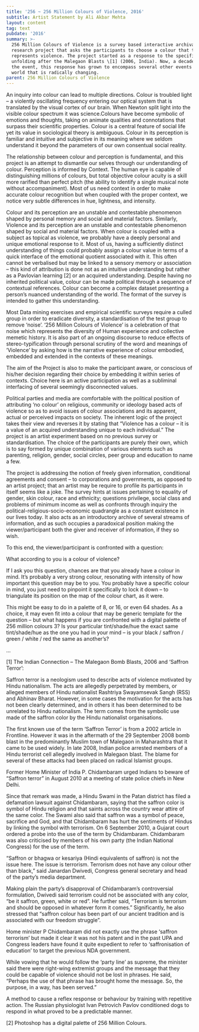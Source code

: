 ```yaml
---
title: '256 ~ 256 Million Colours of Violence, 2016'
subtitle: Artist Statement by Ali Akbar Mehta
layout: content
tag: text
pubdate: '2016'
summary: >-
  256 Million Colours of Violence is a survey based interactive archival
  research project that asks the participants to choose a colour that to them
  represents violence. The project started as a response to the specific events
  unfolding after the Malegaon Blasts \[1] (2006, India). Now, a decade after
  the event, this response has grown to encompass several other events in a
  world that is radically changing.
parent: 256 Million Colours of Violence
---
```

An inquiry into colour can lead to multiple directions. Colour is troubled light – a violently oscillating frequency entering our optical system that is translated by the visual cortex of our brain. When Newton split light into the visible colour spectrum it was science.Colours have become symbolic of emotions and thoughts, taking on animate qualities and connotations that surpass their scientific properties. Colour is a central feature of social life yet its value in sociological theory is ambiguous. Colour in its perception is familiar and intuitive and subjective in its meaning where we seldom understand it beyond the parameters of our own consentual social reality.

The relationship between colour and perception is fundamental, and this project is an attempt to dismantle our selves through our understanding of colour. Perception is informed by Context. The human eye is capable of distinguishing millions of colours, but total objective colour acuity is a skill more rarified than perfect pitch (the ability to identify a single musical note without accompaniment). Most of us need context in order to make accurate colour recognition but when coupled with the proper context, we notice very subtle differences in hue, lightness, and intensity.

Colour and its perception are an unstable and contestable phenomenon shaped by personal memory and social and material factors. Similarly, Violence and its perception are an unstable and contestable phenomenon shaped by social and material factors. When colour is coupled with a subject as topical as violence, we probably have a deeply personal and unique emotional response to it. Most of us, having a sufficiently distinct understanding of things could probably assign a colour value in terms of a quick interface of the emotional quotient associated with it. This often cannot be verbalised but may be linked to a sensory memory or association – this kind of attribution is done not as an intuitive understanding but rather as a Pavlovian learning \[2] or an acquired understanding. Despite having no inherited political value, colour can be made political through a sequence of contextual references. Colour can become a complex dataset presenting a person’s nuanced understanding of the world. The format of the survey is intended to gather this understanding.

Most Data mining exercises and empirical scientific surveys require a culled group in order to eradicate diversity, a standardisation of the test group to remove ‘noise’. ‘256 Million Colours of Violence’ is a celebration of that noise which represents the diversity of Human experience and collective memetic history. It is also part of an ongoing discourse to reduce effects of stereo-typification through personal scrutiny of the word and meanings of ‘Violence’ by asking how is the narrative experience of colour embodied, embedded and extended in the contexts of these meanings.

The aim of the Project is also to make the participant aware, or conscious of his/her decision regarding their choice by embedding it within series of contexts. Choice here is an active participation as well as a subliminal interfacing of several seemingly disconnected values.

Political parties and media are comfortable with the political position of attributing ‘no colour’ on religious, community or ideology based acts of violence so as to avoid issues of colour associations and its apparent, actual or perceived impacts on society. The inherent logic of the project takes their view and reverses it by stating that “Violence has a colour – it is a value of an acquired understanding unique to each individual.” The project is an artist experiment based on no previous survey or standardisation. The choice of the participants are purely their own, which is to say formed by unique combination of various elements such as parenting, religion, gender, social circles, peer group and education to name a few.

The project is addressing the notion of freely given information, conditional agreements and consent – to corporations and governments, as opposed to an artist project; that an artist may be require to profile its participants in itself seems like a joke. The survey hints at issues pertaining to equality of gender, skin colour, race and ethnicity; questions privilege, social class and problems of minimum income as well as confronts through inquiry the political-religious-socio-economic quadrangle as a constant existence in our lives today. It also acts as an introductory archive of several streams of information, and as such occupies a paradoxical position making the viewer/participant both the giver and receiver of information, if they so wish.

To this end, the viewer/participant is confronted with a question:

What according to you is a colour of violence?

If I ask you this question, chances are that you already have a colour in mind. It’s probably a very strong colour, resonating with intensity of how important this question may be to you. You probably have a specific colour in mind, you just need to pinpoint it specifically to lock it down – to triangulate its position on the map of the colour chart, as it were.

This might be easy to do in a palette of 8, or 16, or even 64 shades. As a choice, it may even fit into a colour that may be generic template for the question – but what happens if you are confronted with a digital palette of 256 million colours 3? Is your particular tint/shade/hue the exact same tint/shade/hue as the one you had in your mind – is your black / saffron / green / white / red the same as another’s?

...



\[1] The Indian Connection – The Malegaon Bomb Blasts, 2006 and ‘Saffron Terror’:

Saffron terror is a neologism used to describe acts of violence motivated by Hindu nationalism. The acts are allegedly perpetrated by members, or alleged members of Hindu nationalist Rashtriya Swayamsevak Sangh (RSS) and Abhinav Bharat. However, in some cases the motivation for the acts has not been clearly determined, and in others it has been determined to be unrelated to Hindu nationalism. The term comes from the symbolic use made of the saffron color by the Hindu nationalist organisations.

The first known use of the term ‘Saffron Terror’ is from a 2002 article in Frontline. However it was in the aftermath of the 29 September 2008 bomb blast in the predominantly Muslim town of Malegaon in Maharashtra that it came to be used widely. In late 2008, Indian police arrested members of a Hindu terrorist cell allegedly involved in Malegaon blast. The blame for several of these attacks had been placed on radical Islamist groups.

Former Home Minister of India P. Chidambaram urged Indians to beware of “Saffron terror” in August 2010 at a meeting of state police chiefs in New Delhi.

Since that remark was made, a Hindu Swami in the Patan district has filed a defamation lawsuit against Chidambaram, saying that the saffron color is symbol of Hindu religion and that saints across the country wear attire of the same color. The Swami also said that saffron was a symbol of peace, sacrifice and God, and that Chidambaram has hurt the sentiments of Hindus by linking the symbol with terrorism. On 6 September 2010, a Gujarat court ordered a probe into the use of the term by Chidambaram. Chidambaram was also criticised by members of his own party (the Indian National Congress) for the use of the term.

“Saffron or bhagwa or kesariya (Hindi equivalents of saffron) is not the issue here. The issue is terrorism. Terrorism does not have any colour other than black,” said Janardan Dwivedi, Congress general secretary and head of the party’s media department.

Making plain the party’s disapproval of Chidambaram’s controversial formulation, Dwivedi said terrorism could not be associated with any color, “be it saffron, green, white or red”. He further said, “Terrorism is terrorism and should be opposed in whatever form it comes.” Significantly, he also stressed that “saffron colour has been part of our ancient tradition and is associated with our freedom struggle”.

Home minister P Chidambaram did not exactly use the phrase ‘saffron terrorism’ but made it clear it was not his patent and in the past UPA and Congress leaders have found it quite expedient to refer to ‘saffronisation of education’ to target the previous NDA government.

While vowing that he would follow the ‘party line’ as supreme, the minister said there were right-wing extremist groups and the message that they could be capable of violence should not be lost in phrases. He said, “Perhaps the use of that phrase has brought home the message. So, the purpose, in a way, has been served.”

A method to cause a reflex response or behaviour by training with repetitive action. The Russian physiologist Ivan Petrovich Pavlov conditioned dogs to respond in what proved to be a predictable manner.

\[2] Photoshop has a digital palette of 256 Million Colours.
